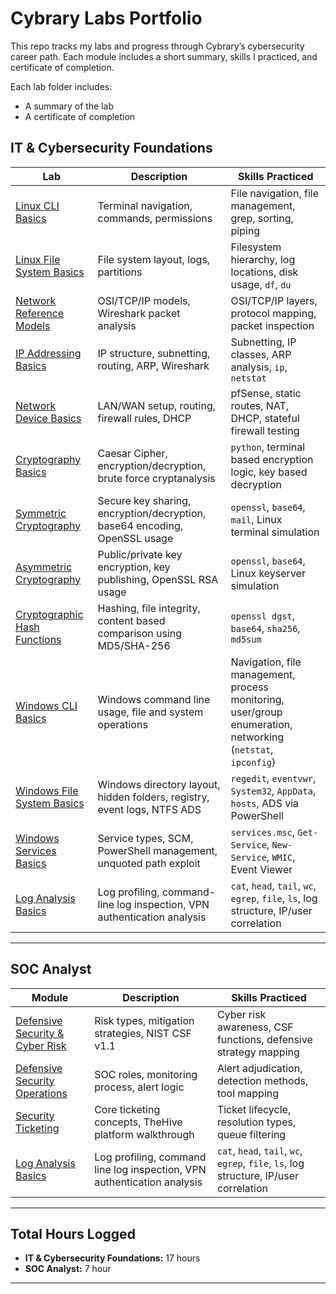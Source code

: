 # Cybrary Labs Portfolio

This repo tracks my labs and progress through Cybrary’s cybersecurity career path. Each module includes a short summary, skills I practiced, and certificate of completion. 

Each lab folder includes:
- A summary of the lab
- A certificate of completion

## IT & Cybersecurity Foundations 

| Lab | Description | Skills Practiced |
|-----|-------------|------------------|
| [Linux CLI Basics](./it-cybersecurity-foundations/linux-cli-basics) | Terminal navigation, commands, permissions | File navigation, file management, grep, sorting, piping |
| [Linux File System Basics](./it-cybersecurity-foundations/linux-file-system-basics) | File system layout, logs, partitions | Filesystem hierarchy, log locations, disk usage, `df`, `du` |
| [Network Reference Models](./it-cybersecurity-foundations/network-reference-models) | OSI/TCP/IP models, Wireshark packet analysis | OSI/TCP/IP layers, protocol mapping, packet inspection |
| [IP Addressing Basics](./it-cybersecurity-foundations/ip-addressing-basics) | IP structure, subnetting, routing, ARP, Wireshark | Subnetting, IP classes, ARP analysis, `ip`, `netstat` |
| [Network Device Basics](./it-cybersecurity-foundations/network-device-basics) | LAN/WAN setup, routing, firewall rules, DHCP | pfSense, static routes, NAT, DHCP, stateful firewall testing |
| [Cryptography Basics](./it-cybersecurity-foundations/cryptography-basics) | Caesar Cipher, encryption/decryption, brute force cryptanalysis | `python`, terminal based encryption logic, key based decryption |
| [Symmetric Cryptography](./it-cybersecurity-foundations/symmetric-cryptography) | Secure key sharing, encryption/decryption, base64 encoding, OpenSSL usage | `openssl`, `base64`, `mail`, Linux terminal simulation |
| [Asymmetric Cryptography](./it-cybersecurity-foundations/asymmetric-cryptography) | Public/private key encryption, key publishing, OpenSSL RSA usage | `openssl`, `base64`, Linux keyserver simulation |
| [Cryptographic Hash Functions](./it-cybersecurity-foundations/cryptographic-hash-functions) | Hashing, file integrity, content based comparison using MD5/SHA-256 | `openssl dgst`, `base64`, `sha256`, `md5sum` |
| [Windows CLI Basics](./it-cybersecurity-foundations/windows-cli-basic) | Windows command line usage, file and system operations | Navigation, file management, process monitoring, user/group enumeration, networking (`netstat`, `ipconfig`) |
| [Windows File System Basics](./it-cybersecurity-foundations/windows-file-system-basics) | Windows directory layout, hidden folders, registry, event logs, NTFS ADS | `regedit`, `eventvwr`, `System32`, `AppData`, `hosts`, ADS via PowerShell |
| [Windows Services Basics](./it-cybersecurity-foundations/windows-services) | Service types, SCM, PowerShell management, unquoted path exploit | `services.msc`, `Get-Service`, `New-Service`, `WMIC`, Event Viewer |
| [Log Analysis Basics](./soc-analyst/log-analysis-basics) | Log profiling, command-line log inspection, VPN authentication analysis | `cat`, `head`, `tail`, `wc`, `egrep`, `file`, `ls`, log structure, IP/user correlation |



---

## SOC Analyst 

| Module | Description | Skills Practiced |
|--------|-------------|------------------|
| [Defensive Security & Cyber Risk](./soc-analyst/defensive-security-and-cyber-risk) | Risk types, mitigation strategies, NIST CSF v1.1 | Cyber risk awareness, CSF functions, defensive strategy mapping |
| [Defensive Security Operations](./soc-analyst/defensive-security-operations) | SOC roles, monitoring process, alert logic | Alert adjudication, detection methods, tool mapping |
| [Security Ticketing](./soc-analyst/security-ticketing) | Core ticketing concepts, TheHive platform walkthrough | Ticket lifecycle, resolution types, queue filtering |
| [Log Analysis Basics](./soc-analyst/log-analysis-basics) | Log profiling, command line log inspection, VPN authentication analysis | `cat`, `head`, `tail`, `wc`, `egrep`, `file`, `ls`, log structure, IP/user correlation |


---


## Total Hours Logged

-  **IT & Cybersecurity Foundations:** 17 hours 
-  **SOC Analyst:** 7 hour 

---

